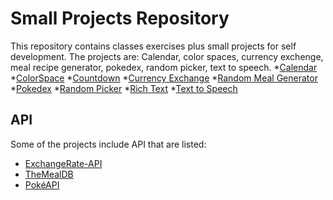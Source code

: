 # Small Projects Repository

This repository contains classes exercises plus small projects for self development.
The projects are: Calendar, color spaces, currency exchenge, meal recipe generator, pokedex, random picker, text to speech.
*[Calendar](https://yan-batista-1326.github.io/Projects/Calendar/index.html)
*[ColorSpace](https://yan-batista-1326.github.io/Projects/ColorSpace/index.html)
*[Countdown](https://yan-batista-1326.github.io/Projects/CountdownTimer/index.html)
*[Currency Exchange](https://yan-batista-1326.github.io/Projects/CurrencyExchange/index.html)
*[Random Meal Generator](https://yan-batista-1326.github.io/Projects/MealGenerator/index.html)
*[Pokedex](https://yan-batista-1326.github.io/Projects/Pokedex/index.html)
*[Random Picker](https://yan-batista-1326.github.io/Projects/RandomPicker/index.html)
*[Rich Text](https://yan-batista-1326.github.io/Projects/RichText/index.html)
*[Text to Speech](https://yan-batista-1326.github.io/Projects/TextToSpeech/index.html)

## API

Some of the projects include API that are listed:

* [ExchangeRate-API](https://www.exchangerate-api.com/)
* [TheMealDB](https://www.themealdb.com/api.php)
* [PokéAPI](https://pokeapi.co/)
